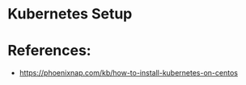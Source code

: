 # Kubernetes Setup




# References:
* https://phoenixnap.com/kb/how-to-install-kubernetes-on-centos
